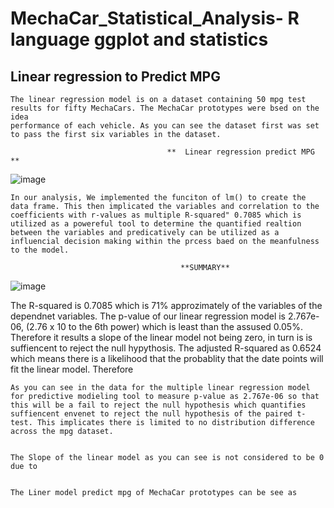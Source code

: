 # MechaCar_Statistical_Analysis- R language ggplot and statistics

## Linear regression to Predict MPG
    The linear regression model is on a dataset containing 50 mpg test results for fifty MechaCars. The MechaCar prototypes were bsed on the idea 
    performance of each vehicle. As you can see the dataset first was set to pass the first six variables in the dataset.
  
                                       **  Linear regression predict MPG **
                                       
   ![image](https://user-images.githubusercontent.com/107796290/200182337-524dc0d1-bf82-4bb9-83e5-620c13e943d4.png)
    
    In our analysis, We implemented the funciton of lm() to create the data frame. This then implicated the variables and correlation to the coefficients with r-values as multiple R-squared" 0.7085 which is utilized as a powereful tool to determine the quantified realtion between the variables and predicatively can be utilized as a influencial decision making within the prcess baed on the meanfulness to the model.
   
                                          **SUMMARY**
   
   ![image](https://user-images.githubusercontent.com/107796290/200182409-f5479b6f-9cde-4ad9-91c6-a0f3088c33e0.png)

  The R-squared is 0.7085 which is 71% approzimately of the variables of the dependnet variables. The p-value of our linear regression model is 2.767e-06, 
(2.76 x 10 to the 6th power) which is least than the assused 0.05%. Therefore it results a slope of the linear model not being zero, in turn is is 
suffiencent to reject the null hypythosis. 
  The adjusted R-squared as 0.6524 which means there is a likelihood that the probablity that the date points will fit the linear model. 
    Therefore 
    
    As you can see in the data for the multiple linear regression model for predictive modieling tool to measure p-value as 2.767e-06 so that this will be a fail to reject the null hypothesis which quantifies suffiencent envenet to reject the null hypothesis of the paired t-test. This implicates there is limited to no distribution difference across the mpg dataset. 
    
    
    The Slope of the linear model as you can see is not considered to be 0 due to 
    
    
    The Liner model predict mpg of MechaCar prototypes can be see as 
    

   
   
   
